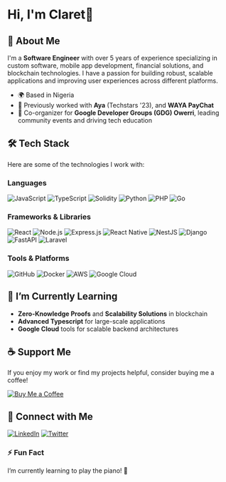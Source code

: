 # Hi, I'm Claret👋

## 🚀 About Me

I'm a **Software Engineer** with over 5 years of experience specializing in custom software, mobile app development, financial solutions, and blockchain technologies. I have a passion for building robust, scalable applications and improving user experiences across different platforms.

- 🌍 Based in Nigeria
- 💼 Previously worked with **Aya** (Techstars '23), and **WAYA PayChat**
- 🎤 Co-organizer for **Google Developer Groups (GDG) Owerri**, leading community events and driving tech education

## 🛠 Tech Stack

Here are some of the technologies I work with:

### Languages
![JavaScript](https://img.shields.io/badge/JavaScript-F7DF1E?style=flat-square&logo=javascript&logoColor=black)
![TypeScript](https://img.shields.io/badge/TypeScript-007ACC?style=flat-square&logo=typescript&logoColor=white)
![Solidity](https://img.shields.io/badge/Solidity-363636?style=flat-square&logo=solidity&logoColor=white)
![Python](https://img.shields.io/badge/Python-3776AB?style=flat-square&logo=python&logoColor=white)
![PHP](https://img.shields.io/badge/PHP-777BB4?style=flat-square&logo=php&logoColor=white)
![Go](https://img.shields.io/badge/Go-00ADD8?style=flat-square&logo=go&logoColor=white)

### Frameworks & Libraries
![React](https://img.shields.io/badge/React-61DAFB?style=flat-square&logo=react&logoColor=black)
![Node.js](https://img.shields.io/badge/Node.js-339933?style=flat-square&logo=node-dot-js&logoColor=white)
![Express.js](https://img.shields.io/badge/Express.js-404D59?style=flat-square)
![React Native](https://img.shields.io/badge/React%20Native-20232A?style=flat-square&logo=react&logoColor=61DAFB)
![NestJS](https://img.shields.io/badge/NestJS-E0234E?style=flat-square&logo=nestjs&logoColor=white)
![Django](https://img.shields.io/badge/Django-092E20?style=flat-square&logo=django&logoColor=white)
![FastAPI](https://img.shields.io/badge/FastAPI-009688?style=flat-square&logo=fastapi&logoColor=white)
![Laravel](https://img.shields.io/badge/Laravel-FF2D20?style=flat-square&logo=laravel&logoColor=white)

### Tools & Platforms
![GitHub](https://img.shields.io/badge/GitHub-181717?style=flat-square&logo=github)
![Docker](https://img.shields.io/badge/Docker-2496ED?style=flat-square&logo=docker&logoColor=white)
![AWS](https://img.shields.io/badge/AWS-232F3E?style=flat-square&logo=amazon-aws)
![Google Cloud](https://img.shields.io/badge/Google%20Cloud-4285F4?style=flat-square&logo=google-cloud&logoColor=white)

## 🌱 I’m Currently Learning

- **Zero-Knowledge Proofs** and **Scalability Solutions** in blockchain
- **Advanced Typescript** for large-scale applications
- **Google Cloud** tools for scalable backend architectures

## ☕ Support Me

If you enjoy my work or find my projects helpful, consider buying me a coffee!

[![Buy Me a Coffee](https://img.shields.io/badge/Buy%20Me%20A%20Coffee-%23FFDD00.svg?style=flat-square&logo=buy-me-a-coffee&logoColor=black)](https://www.buymeacoffee.com/claretnnamocha)

## 🔗 Connect with Me

[![LinkedIn](https://img.shields.io/badge/LinkedIn-%230077B5.svg?style=flat-square&logo=linkedin&logoColor=white)](https://linkedin.com/in/claretnnamocha)
[![Twitter](https://img.shields.io/badge/Twitter-%231DA1F2.svg?style=flat-square&logo=twitter&logoColor=white)](https://twitter.com/claretnnamocha)

### ⚡ Fun Fact

I’m currently learning to play the piano! 🎹
